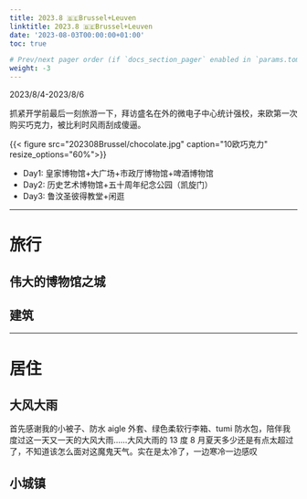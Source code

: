 ```yaml
---
title: 2023.8 🇧🇪Brussel+Leuven
linktitle: 2023.8 🇧🇪Brussel+Leuven
date: '2023-08-03T00:00:00+01:00'
toc: true

# Prev/next pager order (if `docs_section_pager` enabled in `params.toml`)
weight: -3
---
```


2023/8/4-2023/8/6

抓紧开学前最后一刻旅游一下，拜访盛名在外的微电子中心统计强校，来欧第一次购买巧克力，被比利时风雨刮成傻逼。

{{< figure src="202308Brussel/chocolate.jpg" caption="10欧巧克力" resize_options="60%">}}

* Day1: 皇家博物馆+大广场+市政厅博物馆+啤酒博物馆
* Day2: 历史艺术博物馆+五十周年纪念公园（凯旋门）
* Day3: 鲁汶圣彼得教堂+闲逛

---

# 旅行

## 伟大的博物馆之城

### 

## 建筑

---

# 居住

## 大风大雨

首先感谢我的小被子、防水 aigle 外套、绿色柔软行李箱、tumi 防水包，陪伴我度过这一天又一天的大风大雨……大风大雨的 13 度 8 月夏天多少还是有点太超过了，不知道该怎么面对这魔鬼天气。实在是太冷了，一边寒冷一边感叹

## 小城镇
